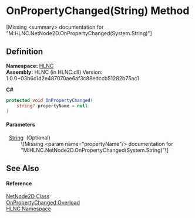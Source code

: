 # OnPropertyChanged(String) Method


\[Missing &lt;summary&gt; documentation for "M:HLNC.NetNode2D.OnPropertyChanged(System.String)"\]



## Definition
**Namespace:** <a href="N_HLNC">HLNC</a>  
**Assembly:** HLNC (in HLNC.dll) Version: 1.0.0+03b6c1d2e487070ae6af3c88edccb51282b75ac1

**C#**
``` C#
protected void OnPropertyChanged(
	string? propertyName = null
)
```



#### Parameters
<dl><dt>  <a href="https://learn.microsoft.com/dotnet/api/system.string" target="_blank" rel="noopener noreferrer">String</a>  (Optional)</dt><dd>\[Missing &lt;param name="propertyName"/&gt; documentation for "M:HLNC.NetNode2D.OnPropertyChanged(System.String)"\]</dd></dl>

## See Also


#### Reference
<a href="T_HLNC_NetNode2D">NetNode2D Class</a>  
<a href="Overload_HLNC_NetNode2D_OnPropertyChanged">OnPropertyChanged Overload</a>  
<a href="N_HLNC">HLNC Namespace</a>  
